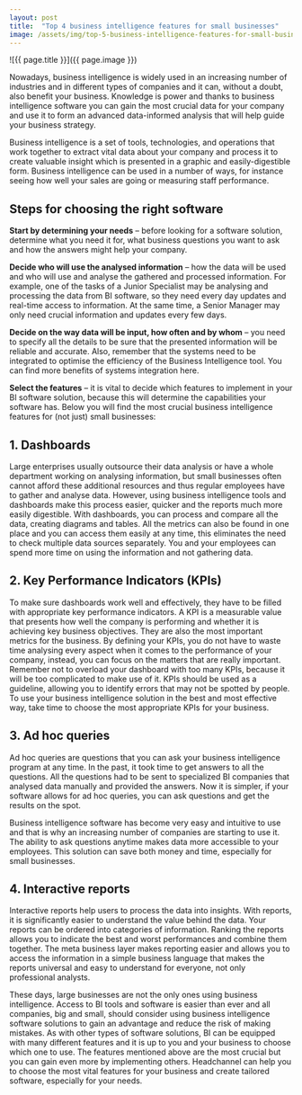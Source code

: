 ```yaml
---
layout: post
title:  "Top 4 business intelligence features for small businesses"
image: /assets/img/top-5-business-intelligence-features-for-small-businesses.jpg
---
```


![{{ page.title }}]({{ page.image }})

Nowadays, business intelligence is widely used in an increasing number of industries and in different types of companies and it can, without a doubt, also benefit your business. Knowledge is power and thanks to business intelligence software you can gain the most crucial data for your company and use it to form an advanced data-informed analysis that will help guide your business strategy.

Business intelligence is a set of tools, technologies, and operations that work together to extract vital data about your company and process it to create valuable insight which is presented in a graphic and easily-digestible form. Business intelligence can be used in a number of ways, for instance seeing how well your sales are going or measuring staff performance.

## Steps for choosing the right software
**Start by determining your needs** – before looking for a software solution, determine what you need it for, what business questions you want to ask and how the answers might help your company.

**Decide who will use the analysed information** – how the data will be used and who will use and analyse the gathered and processed information. For example, one of the tasks of a Junior Specialist may be analysing and processing the data from BI software, so they need every day updates and real-time access to information. At the same time, a Senior Manager may only need crucial information and updates every few days.

**Decide on the way data will be input, how often and by whom** – you need to specify all the details to be sure that the presented information will be reliable and accurate. Also, remember that the systems need to be integrated to optimise the efficiency of the Business Intelligence tool. You can find more benefits of systems integration here.

**Select the features** – it is vital to decide which features to implement in your BI software solution, because this will determine the capabilities your software has. Below you will find the most crucial business intelligence features for (not just) small businesses:

## 1. Dashboards
Large enterprises usually outsource their data analysis or have a whole department working on analysing information, but small businesses often cannot afford these additional resources and thus regular employees have to gather and analyse data. However, using business intelligence tools and dashboards make this process easier, quicker and the reports much more easily digestible. With dashboards, you can process and compare all the data, creating diagrams and tables. All the metrics can also be found in one place and you can access them easily at any time, this eliminates the need to check multiple data sources separately. You and your employees can spend more time on using the information and not gathering data.

## 2. Key Performance Indicators (KPIs)
To make sure dashboards work well and effectively, they have to be filled with appropriate key performance indicators. A KPI is a measurable value that presents how well the company is performing and whether it is achieving key business objectives. They are also the most important metrics for the business. By defining your KPIs, you do not have to waste time analysing every aspect when it comes to the performance of your company, instead, you can focus on the matters that are really important. Remember not to overload your dashboard with too many KPIs, because it will be too complicated to make use of it. KPIs should be used as a guideline, allowing you to identify errors that may not be spotted by people. To use your business intelligence solution in the best and most effective way, take time to choose the most appropriate KPIs for your business.

## 3. Ad hoc queries
Ad hoc queries are questions that you can ask your business intelligence program at any time. In the past, it took time to get answers to all the questions. All the questions had to be sent to specialized BI companies that analysed data manually and provided the answers. Now it is simpler, if your software allows for ad hoc queries, you can ask questions and get the results on the spot.

Business intelligence software has become very easy and intuitive to use and that is why an increasing number of companies are starting to use it. The ability to ask questions anytime makes data more accessible to your employees. This solution can save both money and time, especially for small businesses.

## 4. Interactive reports
Interactive reports help users to process the data into insights. With reports, it is significantly easier to understand the value behind the data. Your reports can be ordered into categories of information. Ranking the reports allows you to indicate the best and worst performances and combine them together. The meta business layer makes reporting easier and allows you to access the information in a simple business language that makes the reports universal and easy to understand for everyone, not only professional analysts.

These days, large businesses are not the only ones using business intelligence. Access to BI tools and software is easier than ever and all companies, big and small, should consider using business intelligence software solutions to gain an advantage and reduce the risk of making mistakes. As with other types of software solutions, BI can be equipped with many different features and it is up to you and your business to choose which one to use. The features mentioned above are the most crucial but you can gain even more by implementing others. Headchannel can help you to choose the most vital features for your business and create tailored software, especially for your needs.
